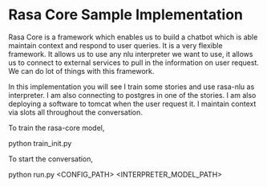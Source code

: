 # Rasa Core Sample Implementation

Rasa Core is a framework which enables us to build a chatbot which is able maintain context and respond to user queries. It is a very flexible framework. It allows us to use any nlu interpreter we want to use, it allows us to connect to external services to pull in the information on user request. We can do lot of things with this framework.

In this implementation you will see I train some stories and use rasa-nlu as interpreter. I am also connecting to postgres in one of the stories. I am also deploying a software to tomcat when the user request it. I maintain context via slots all throughout the conversation.

To train the rasa-core model,

python train_init.py

To start the conversation,

python run.py <CONFIG_PATH> <INTERPRETER_MODEL_PATH>
